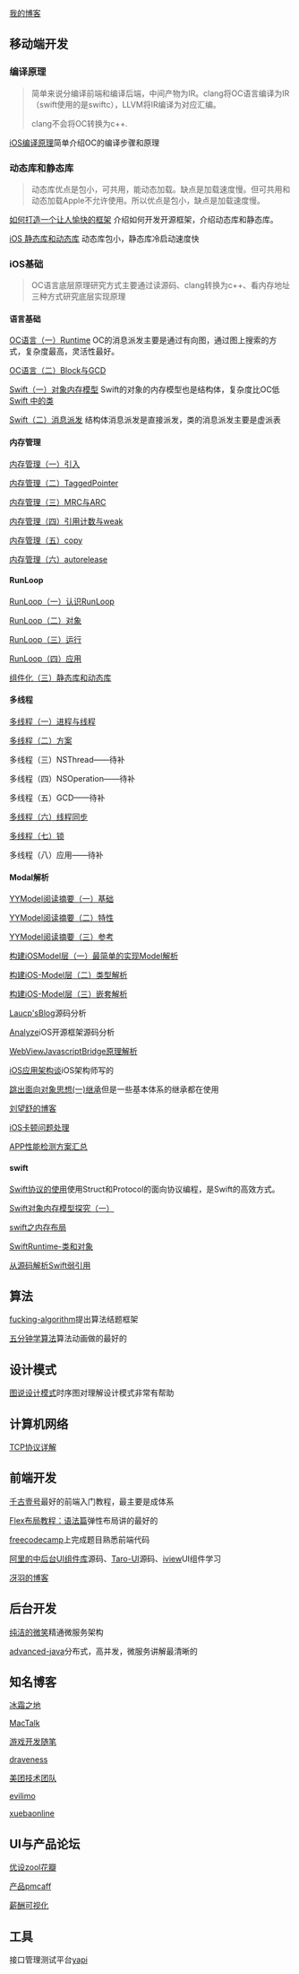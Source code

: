 [我的博客](https://awanglilong.github.io/)

## 移动端开发

### 编译原理

>简单来说分编译前端和编译后端，中间产物为IR。clang将OC语言编译为IR（swift使用的是swiftc），LLVM将IR编译为对应汇编。
>
>clang不会将OC转换为c++.

[iOS编译原理](https://awanglilong.github.io/2021/04/16/iOScompile/)简单介绍OC的编译步骤和原理

### 动态库和静态库

>动态库优点是包小，可共用，能动态加载。缺点是加载速度慢。但可共用和动态加载Apple不允许使用。所以优点是包小，缺点是加载速度慢。

[如何打造一个让人愉快的框架](https://onevcat.com/2016/01/create-framework/#cocoa-touch-framework) 介绍如何开发开源框架，介绍动态库和静态库。

[iOS 静态库和动态库](https://www.cnblogs.com/dins/p/ios-jing-tai-ku-he-dong-tai-ku.html) 动态库包小，静态库冷启动速度快

### iOS基础

> OC语言底层原理研究方式主要通过读源码、clang转换为c++、看内存地址三种方式研究底层实现原理

#### 语言基础

[OC语言（一）Runtime](https://awanglilong.github.io/2021/04/20/OCRuntime/)  OC的消息派发主要是通过有向图，通过图上搜索的方式，复杂度最高，灵活性最好。

[OC语言（二）Block与GCD](http://wenghengcong.com/posts/2fd17587/)

[Swift（一）对象内存模型](https://mp.weixin.qq.com/s/zIkB9KnAt1YPWGOOwyqY3Q)  Swift的对象的内存模型也是结构体，复杂度比OC低 [Swift 中的类](https://www.jianshu.com/p/07f7523f2d6d)

[Swift（二）消息派发](https://awanglilong.github.io/2021/04/19/swift-message/)  结构体消息派发是直接派发，类的消息派发主要是虚派表

#### 内存管理
[内存管理（一）引入](http://wenghengcong.com/posts/4dedf510/)

[内存管理（二）TaggedPointer](http://wenghengcong.com/posts/b6becb26/)

[内存管理（三）MRC与ARC](http://wenghengcong.com/posts/21699584/)

[内存管理（四）引用计数与weak](http://wenghengcong.com/posts/7162dd05/)

[内存管理（五）copy](http://wenghengcong.com/posts/bf6902cc/)

[内存管理（六）autorelease](http://wenghengcong.com/posts/c458827d/)


#### RunLoop
[RunLoop（一）认识RunLoop](http://wenghengcong.com/posts/a520a466/)

[RunLoop（二）对象](http://wenghengcong.com/posts/5c027118/)

[RunLoop（三）运行](http://wenghengcong.com/posts/ec1e2951/)

[RunLoop（四）应用](http://wenghengcong.com/posts/25ecb79e/)

[组件化（三）静态库和动态库](https://wenghengcong.com/posts/2a2608b7/)

#### 多线程
[多线程（一）进程与线程](https://wenghengcong.com/posts/19969689/)

[多线程（二）方案](https://wenghengcong.com/posts/6d5d08d4/)

多线程（三）NSThread——待补

多线程（四）NSOperation——待补

多线程（五）GCD——待补

[多线程（六）线程同步](https://wenghengcong.com/posts/656d5cc9/)

[多线程（七）锁](https://wenghengcong.com/posts/b3d3fe6/)

多线程（八）应用——待补

#### Modal解析
[YYModel阅读摘要（一）基础](http://wenghengcong.com/posts/ec42f57/)

[YYModel阅读摘要（二）特性](http://wenghengcong.com/posts/d41ed060/)

[YYModel阅读摘要（三）参考](http://wenghengcong.com/posts/b9644035/)

[构建iOSModel层（一）最简单的实现Model解析](http://wenghengcong.com/posts/814d3fa9/)

[构建iOS-Model层（二）类型解析](http://wenghengcong.com/posts/e4c737c7/)

[构建iOS-Model层（三）嵌套解析](http://wenghengcong.com/posts/e4b6b7db/)



[Laucp'sBlog](https://chipengliu.github.io/)源码分析

[Analyze](https://github.com/draveness/analyze)iOS开源框架源码分析

[WebViewJavascriptBridge原理解析](https://www.jianshu.com/p/d45ce14278c7)

[iOS应用架构谈](https://casatwy.com/iosying-yong-jia-gou-tan-kai-pian.html)iOS架构师写的

[跳出面向对象思想(一)继承](https://casatwy.com/tiao-chu-mian-xiang-dui-xiang-si-xiang-yi-ji-cheng.html)但是一些基本体系的继承都在使用

[刘望舒的博客](http://liuwangshu.cn/)

[iOS卡顿问题处理](https://blog.ibireme.com/2015/11/12/smooth_user_interfaces_for_ios/)

[APP性能检测方案汇总](https://www.jianshu.com/p/95df83780c8f)

#### swift

[Swift协议的使用](https://onevcat.com/2016/11/pop-cocoa-1/#%E9%9D%A2%E5%90%91%E5%AF%B9%E8%B1%A1%E7%BC%96%E7%A8%8B%E7%9A%84%E5%9B%B0%E5%A2%83)使用Struct和Protocol的面向协议编程，是Swift的高效方式。

[Swift对象内存模型探究（一）](https://mp.weixin.qq.com/s/zIkB9KnAt1YPWGOOwyqY3Q)

[swift之内存布局](https://www.jianshu.com/p/d341974404a7)

[SwiftRuntime-类和对象](https://www.jianshu.com/p/6ae6754923b4)

[从源码解析Swift弱引用](https://zhuanlan.zhihu.com/p/58179258)

## 算法

[fucking-algorithm](https://github.com/labuladong/fucking-algorithm)提出算法结题框架

[五分钟学算法](https://www.cxyxiaowu.com/)算法动画做的最好的

## 设计模式

[图说设计模式](https://design-patterns.readthedocs.io/zh_CN/latest/)时序图对理解设计模式非常有帮助

## 计算机网络

[TCP协议详解](https://github.com/awanglilong/awanglilong.github.io/issues/15)


## 前端开发

[千古壹号](https://github.com/qianguyihao/Web)最好的前端入门教程，最主要是成体系

[Flex布局教程：语法篇](http://www.ruanyifeng.com/blog/2015/07/flex-grammar.html)弹性布局讲的最好的

[freecodecamp](https://learn.freecodecamp.org/)上完成题目熟悉前端代码

[阿里的中后台UI组件库](https://github.com/ant-design/ant-design)源码、[Taro-UI](https://github.com/NervJS/taro-ui)源码、[iview](https://github.com/iview/iview)UI组件学习

[冴羽的博客](https://github.com/mqyqingfeng/Blog)


## 后台开发

[纯洁的微笑](http://www.ityouknow.com/)精通微服务架构

[advanced-java](https://github.com/doocs/advanced-java)分布式，高并发，微服务讲解最清晰的


## 知名博客

[冰霜之地](https://halfrost.com/)

[MacTalk](http://macshuo.com)

[游戏开发随笔](https://zhuanlan.zhihu.com/gu-yu)

[draveness](https://github.com/draveness/draveness)

[美团技术团队](https://tech.meituan.com/)

[evilimo](https://www.evilimo.com/)

[xuebaonline](https://www.xuebaonline.com)

## UI与产品论坛

[优设](https://www.uisdc.com/)[zool](https://www.zcool.com.cn/)[花瓣](https://huaban.com/)

[产品](http://www.woshipm.com/)[pmcaff](https://www.pmcaff.com/)

[薪酬可视化](https://duibiao.info/visualization)

## 工具

接口管理测试平台[yapi](https://github.com/YMFE/yapi)




